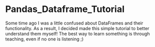 # Pandas_Dataframe_Tutorial

Some time ago I was a little confused about DataFrames and their functionality. As a result, I decided made this simple tutorial to better understand them myself! The best way to learn something is through teaching, even if no one is listening ;)
